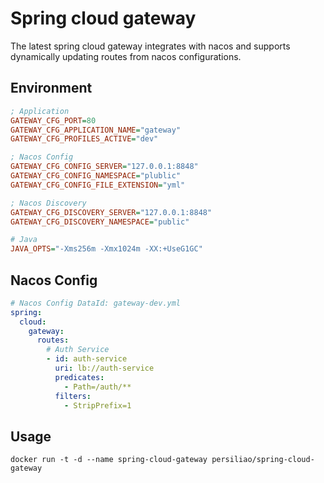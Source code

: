 # Spring cloud gateway

The latest spring cloud gateway integrates with nacos and supports dynamically updating routes from nacos configurations.

## Environment

```ini
; Application
GATEWAY_CFG_PORT=80
GATEWAY_CFG_APPLICATION_NAME="gateway"
GATEWAY_CFG_PROFILES_ACTIVE="dev"

; Nacos Config
GATEWAY_CFG_CONFIG_SERVER="127.0.0.1:8848"
GATEWAY_CFG_CONFIG_NAMESPACE="plublic"
GATEWAY_CFG_CONFIG_FILE_EXTENSION="yml"

; Nacos Discovery
GATEWAY_CFG_DISCOVERY_SERVER="127.0.0.1:8848"
GATEWAY_CFG_DISCOVERY_NAMESPACE="public"

# Java
JAVA_OPTS="-Xms256m -Xmx1024m -XX:+UseG1GC"
```

## Nacos Config

```yml
# Nacos Config DataId: gateway-dev.yml
spring:
  cloud:
    gateway:
      routes:
        # Auth Service
        - id: auth-service
          uri: lb://auth-service
          predicates:
            - Path=/auth/**
          filters:
            - StripPrefix=1
```

## Usage

```shell
docker run -t -d --name spring-cloud-gateway persiliao/spring-cloud-gateway
```